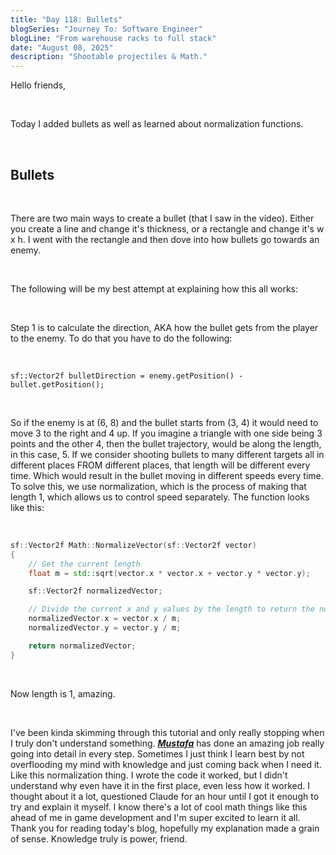 ```yaml
---
title: "Day 118: Bullets"
blogSeries: "Journey To: Software Engineer"
blogLine: "From warehouse racks to full stack"
date: "August 08, 2025"
description: "Shootable projectiles & Math."
---
```


Hello friends,

<br>

Today I added bullets as well as learned about normalization functions.

<br>

## Bullets

<br>

There are two main ways to create a bullet (that I saw in the video). Either you create a line and change it's thickness, or a rectangle and change it's w x h. I went with the rectangle and then dove into how bullets go towards an enemy.

<br>

The following will be my best attempt at explaining how this all works:

<br>

Step 1 is to calculate the direction, AKA how the bullet gets from the player to the enemy. To do that you have to do the following:

<br>

```
sf::Vector2f bulletDirection = enemy.getPosition() - bullet.getPosition();
```

<br>

So if the enemy is at (6, 8) and the bullet starts from (3, 4) it would need to move 3 to the right and 4 up. If you imagine a triangle with one side being 3 points and the other 4, then the bullet trajectory, would be along the length, in this case, 5. If we consider shooting bullets to many different targets all in different places FROM different places, that length will be different every time. Which would result in the bullet moving in different speeds every time. To solve this, we use normalization, which is the process of making that length 1, which allows us to control speed separately. The function looks like this:

<br>

```cpp
sf::Vector2f Math::NormalizeVector(sf::Vector2f vector)
{
    // Get the current length
	float m = std::sqrt(vector.x * vector.x + vector.y * vector.y);

	sf::Vector2f normalizedVector;

    // Divide the current x and y values by the length to return the normalized vector values
	normalizedVector.x = vector.x / m;
	normalizedVector.y = vector.y / m;

	return normalizedVector;
}
```

<br>

Now length is 1, amazing.

<br>

I've been kinda skimming through this tutorial and only really stopping when I truly don't understand something. **_[Mustafa](https://www.youtube.com/@MustafaSibaiDev)_** has done an amazing job really going into detail in every step. Sometimes I just think I learn best by not overflooding my mind with knowledge and just coming back when I need it. Like this normalization thing. I wrote the code it worked, but I didn't understand why even have it in the first place, even less how it worked. I thought about it a lot, questioned Claude for an hour until I got it enough to try and explain it myself. I know there's a lot of cool math things like this ahead of me in game development and I'm super excited to learn it all. Thank you for reading today's blog, hopefully my explanation made a grain of sense. Knowledge truly is power, friend.